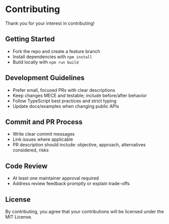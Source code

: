 Contributing
============

Thank you for your interest in contributing!

Getting Started
---------------

- Fork the repo and create a feature branch
- Install dependencies with `npm install`
- Build locally with `npm run build`

Development Guidelines
----------------------

- Prefer small, focused PRs with clear descriptions
- Keep changes MECE and testable; include before/after behavior
- Follow TypeScript best practices and strict typing
- Update docs/examples when changing public APIs

Commit and PR Process
---------------------

- Write clear commit messages
- Link issues where applicable
- PR description should include: objective, approach, alternatives considered, risks

Code Review
-----------

- At least one maintainer approval required
- Address review feedback promptly or explain trade-offs

License
-------

By contributing, you agree that your contributions will be licensed under the MIT License.
